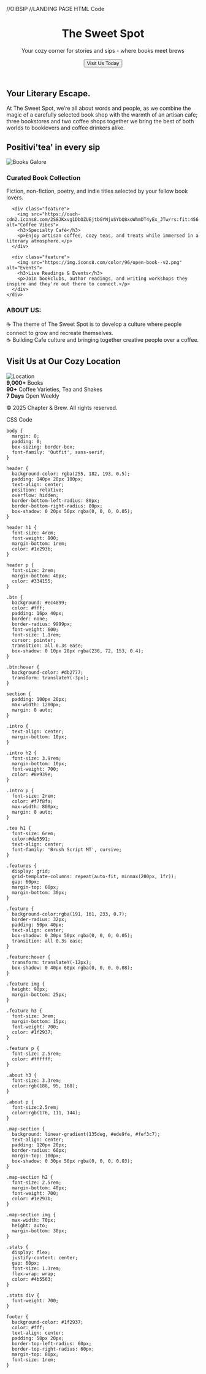 //OIBSIP 
//LANDING PAGE
HTML Code

<!DOCTYPE html>
<html lang="en">

<head>
  <meta charset="UTF-8">
  <meta name="viewport" content="width=device-width, initial-scale=1.0">
  <title>The Sweet Spot</title>
  <link href="https://fonts.googleapis.com/css2?family=Outfit:wght@400;600;800&display=swap" rel="stylesheet">
  <link rel="stylesheet" href="coffeestyle.css">
  <style>
    body {
      background-image: url('https://static.vecteezy.com/system/resources/previews/028/112/651/non_2x/a-cup-of-coffee-with-book-and-pen-on-the-wooden-table-ai-generated-free-photo.jpg');
      background-repeat: no-repeat;
      background-attachment: fixed;  
      background-size: cover;
    }
    </style>
</head>

<body>
  <header>
    <h1>The Sweet Spot</h1>
    <p>Your cozy corner for stories and sips - where books meet brews</p>
    <button class="btn">Visit Us Today</button>
  </header>

  <section class="intro">
    <h2>Your Literary Escape.</h2>
    <p> At The Sweet Spot, we’re all about words and people, as we combine the magic of a carefully selected book shop with the warmth of an artisan cafe; three bookstores and two coffee shops together we bring the best of both worlds to booklovers and coffee drinkers alike.</p>
  </section>

  <section class="tea">
    <h1> Positivi'tea' in every sip</h1>
  </section>

  <section>
    <div class="features">
      <div class="feature">
        <img src="https://img.icons8.com/color/96/book-shelf.png" alt="Books Galore">
        <h3>Curated Book Collection</h3>
        <p>Fiction, non-fiction, poetry, and indie titles selected by your fellow book lovers.</p>
      </div>

      <div class="feature">
        <img src="https://ouch-cdn2.icons8.com/2S8JKxvg1DbOZUEjtbGYNjuSYbQ8xoWhmDT4yEx_JTw/rs:fit:456:456/czM6Ly9pY29uczgu/b3VjaC1wcm9kLmFz/c2V0cy9zdmcvODk5/L2Q2MDE0OGIxLTYx/NzgtNGFmYS05NGY5/LTRlNzEzOGJmODli/Ny5zdmc.png" alt="Coffee Vibes">
        <h3>Specialty Café</h3>
        <p>Enjoy artisan coffee, cozy teas, and treats while immersed in a literary atmosphere.</p>
      </div>

      <div class="feature">
        <img src="https://img.icons8.com/color/96/open-book--v2.png" alt="Events">
        <h3>Live Readings & Events</h3>
        <p>Join bookclubs, author readings, and writing workshops they inspire and they're out there to connect.</p>
      </div>
    </div>
  </section>

  <section>
    <div class="about">
      <h3>ABOUT US:</h3>
      <p>☕ The theme of The Sweet Spot is to develop a culture where people connect to grow and recreate themselves.<br>☕ Building Cafe culture and bringing together creative people over a coffee.</p>
    </div>
  </section>

  <section class="map-section">
    <h2>Visit Us at Our Cozy Location</h2>
    <img src="https://img.icons8.com/color/500/marker.png" alt="Location">
    <div class="stats">
      <div><strong>9,000+</strong> Books</div>
      <div><strong>90+</strong> Coffee Varieties, Tea and Shakes</div>
      <div><strong>7 Days</strong> Open Weekly</div>
    </div>
  </section>

  <footer>
    <p>&copy; 2025 Chapter & Brew. All rights reserved.</p>
  </footer>
</body>

</html>

CSS Code

    body {
      margin: 0;
      padding: 0;
      box-sizing: border-box;
      font-family: 'Outfit', sans-serif;
    }

    header {
      background-color: rgba(255, 182, 193, 0.5);
      padding: 140px 20px 100px;
      text-align: center;
      position: relative;
      overflow: hidden;
      border-bottom-left-radius: 80px;
      border-bottom-right-radius: 80px;
      box-shadow: 0 20px 50px rgba(0, 0, 0, 0.05);
    }

    header h1 {
      font-size: 4rem;
      font-weight: 800;
      margin-bottom: 1rem;
      color: #1e293b;
    }

    header p {
      font-size: 2rem;
      margin-bottom: 40px;
      color: #334155;
    }

    .btn {
      background: #ec4899;
      color: #fff;
      padding: 16px 40px;
      border: none;
      border-radius: 9999px;
      font-weight: 600;
      font-size: 1.1rem;
      cursor: pointer;
      transition: all 0.3s ease;
      box-shadow: 0 10px 20px rgba(236, 72, 153, 0.4);
    }

    .btn:hover {
      background-color: #db2777;
      transform: translateY(-3px);
    }

    section {
      padding: 100px 20px;
      max-width: 1200px;
      margin: 0 auto;
    }

    .intro {
      text-align: center;
      margin-bottom: 10px;
    }

    .intro h2 {
      font-size: 3.9rem;
      margin-bottom: 10px;
      font-weight: 700;
      color: #8e939e;
    }

    .intro p {
      font-size: 2rem;
      color: #f7f8fa;
      max-width: 800px;
      margin: 0 auto;
    }

    .tea h1 {
      font-size: 6rem;
      color:#da5591;
      text-align: center;
      font-family: 'Brush Script MT', cursive;
    }

    .features {
      display: grid;
      grid-template-columns: repeat(auto-fit, minmax(200px, 1fr));
      gap: 60px;
      margin-top: 60px;
      margin-bottom: 30px;
    }

    .feature {
      background-color:rgba(191, 161, 233, 0.7);
      border-radius: 32px;
      padding: 50px 40px;
      text-align: center;
      box-shadow: 0 30px 50px rgba(0, 0, 0, 0.05);
      transition: all 0.3s ease;
    }

    .feature:hover {
      transform: translateY(-12px);
      box-shadow: 0 40px 60px rgba(0, 0, 0, 0.08);
    }

    .feature img {
      height: 90px;
      margin-bottom: 25px;
    }

    .feature h3 {
      font-size: 3rem;
      margin-bottom: 15px;
      font-weight: 700;
      color: #1f2937;
    }

    .feature p {
      font-size: 2.5rem;
      color: #ffffff;
    }

    .about h3 {
      font-size: 3.3rem;
      color:rgb(188, 95, 168);
    }

    .about p {
      font-size:2.5rem;
      color:rgb(176, 111, 144);
    }

    .map-section {
      background: linear-gradient(135deg, #ede9fe, #fef3c7);
      text-align: center;
      padding: 120px 20px;
      border-radius: 60px;
      margin-top: 100px;
      box-shadow: 0 30px 50px rgba(0, 0, 0, 0.03);
    }

    .map-section h2 {
      font-size: 2.5rem;
      margin-bottom: 40px;
      font-weight: 700;
      color: #1e293b;
    }

    .map-section img {
      max-width: 70px;
      height: auto;
      margin-bottom: 30px;
    }

    .stats {
      display: flex;
      justify-content: center;
      gap: 60px;
      font-size: 1.3rem;
      flex-wrap: wrap;
      color: #4b5563;
    }

    .stats div {
      font-weight: 700;
    }

    footer {
      background-color: #1f2937;
      color: #fff;
      text-align: center;
      padding: 50px 20px;
      border-top-left-radius: 60px;
      border-top-right-radius: 60px;
      margin-top: 80px;
      font-size: 1rem;
    }
